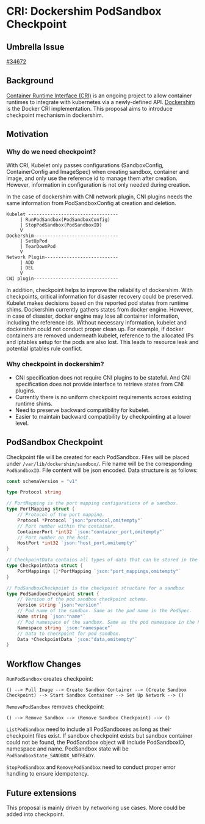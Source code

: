 # CRI: Dockershim PodSandbox Checkpoint 

## Umbrella Issue
[#34672](https://github.com/kubernetes/kubernetes/issues/34672)

## Background
[Container Runtime Interface (CRI)](/contributors/devel/sig-node/container-runtime-interface.md) 
is an ongoing project to allow container runtimes to integrate with 
kubernetes via a newly-defined API. 
[Dockershim](https://github.com/kubernetes/kubernetes/blob/release-1.5/pkg/kubelet/dockershim) 
is the Docker CRI implementation. This proposal aims to introduce 
checkpoint mechanism in dockershim.

## Motivation
### Why do we need checkpoint?


With CRI, Kubelet only passes configurations (SandboxConfig, 
ContainerConfig and ImageSpec) when creating sandbox, container and 
image, and only use the reference id to manage them after creation. 
However, information in configuration is not only needed during creation. 

In the case of dockershim with CNI network plugin, CNI plugins needs 
the same information from PodSandboxConfig at creation and deletion. 

```
Kubelet ---------------------------------
     | RunPodSandbox(PodSandboxConfig)
     | StopPodSandbox(PodSandboxID)
     V
Dockershim-------------------------------
     | SetUpPod
     | TearDownPod
     V
Network Plugin---------------------------
     | ADD
     | DEL
     V
CNI plugin-------------------------------
```


In addition, checkpoint helps to improve the reliability of dockershim. 
With checkpoints, critical information for disaster recovery could be 
preserved. Kubelet makes decisions based on the reported pod states 
from runtime shims. Dockershim currently gathers states from docker 
engine. However, in case of disaster, docker engine may lose all 
container information, including the reference ids. Without necessary
information, kubelet and dockershim could not conduct proper clean up. 
For example, if docker containers are removed underneath kubelet, reference 
to the allocated IPs and iptables setup for the pods are also lost. 
This leads to resource leak and potential iptables rule conflict. 

### Why checkpoint in dockershim?
- CNI specification does not require CNI plugins to be stateful. And CNI 
specification does not provide interface to retrieve states from CNI plugins. 
- Currently there is no uniform checkpoint requirements across existing runtime shims.
- Need to preserve backward compatibility for kubelet.
- Easier to maintain backward compatibility by checkpointing at a lower level.

## PodSandbox Checkpoint 
Checkpoint file will be created for each PodSandbox. Files will be 
placed under `/var/lib/dockershim/sandbox/`. File name will be the 
corresponding `PodSandboxID`. File content will be json encoded. 
Data structure is as follows:

```go
const schemaVersion = "v1"

type Protocol string

// PortMapping is the port mapping configurations of a sandbox.
type PortMapping struct {
	// Protocol of the port mapping.
	Protocol *Protocol `json:"protocol,omitempty"`
	// Port number within the container.
	ContainerPort *int32 `json:"container_port,omitempty"`
	// Port number on the host.
	HostPort *int32 `json:"host_port,omitempty"`
}

// CheckpointData contains all types of data that can be stored in the checkpoint.
type CheckpointData struct {
	PortMappings []*PortMapping `json:"port_mappings,omitempty"`
}

// PodSandboxCheckpoint is the checkpoint structure for a sandbox
type PodSandboxCheckpoint struct {
	// Version of the pod sandbox checkpoint schema.
	Version string `json:"version"`
	// Pod name of the sandbox. Same as the pod name in the PodSpec.
	Name string `json:"name"`
	// Pod namespace of the sandbox. Same as the pod namespace in the PodSpec.
	Namespace string `json:"namespace"`
	// Data to checkpoint for pod sandbox.
	Data *CheckpointData `json:"data,omitempty"`
}
```


## Workflow Changes


`RunPodSandbox` creates checkpoint: 
```
() --> Pull Image --> Create Sandbox Container --> (Create Sandbox Checkpoint) --> Start Sandbox Container --> Set Up Network --> ()
```

`RemovePodSandbox` removes checkpoint:
```
() --> Remove Sandbox --> (Remove Sandbox Checkpoint) --> ()
```

`ListPodSandbox` need to include all PodSandboxes as long as their 
checkpoint files exist. If sandbox checkpoint exists but sandbox 
container could not be found, the PodSandbox object will include 
PodSandboxID, namespace and name. PodSandbox state will be `PodSandboxState_SANDBOX_NOTREADY`.

`StopPodSandbox` and `RemovePodSandbox` need to conduct proper error handling to ensure idempotency. 



## Future extensions
This proposal is mainly driven by networking use cases. More could be added into checkpoint. 




